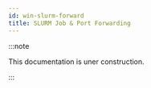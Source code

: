 ```yaml
---
id: win-slurm-forward
title: SLURM Job & Port Forwarding
---
```


:::note

This documentation is uner construction.

:::
